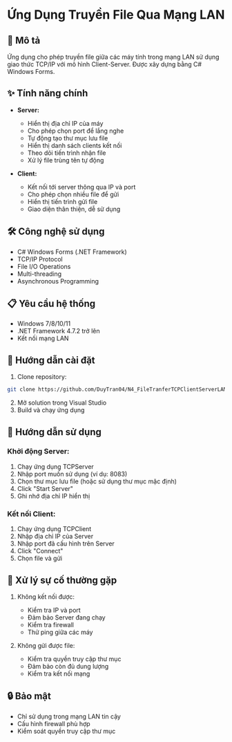 # Ứng Dụng Truyền File Qua Mạng LAN

## 📝 Mô tả
Ứng dụng cho phép truyền file giữa các máy tính trong mạng LAN sử dụng giao thức TCP/IP với mô hình Client-Server. Được xây dựng bằng C# Windows Forms.

## ✨ Tính năng chính
- **Server:**
  - Hiển thị địa chỉ IP của máy
  - Cho phép chọn port để lắng nghe
  - Tự động tạo thư mục lưu file
  - Hiển thị danh sách clients kết nối
  - Theo dõi tiến trình nhận file
  - Xử lý file trùng tên tự động

- **Client:**
  - Kết nối tới server thông qua IP và port
  - Cho phép chọn nhiều file để gửi
  - Hiển thị tiến trình gửi file
  - Giao diện thân thiện, dễ sử dụng

## 🛠️ Công nghệ sử dụng
- C# Windows Forms (.NET Framework)
- TCP/IP Protocol
- File I/O Operations
- Multi-threading
- Asynchronous Programming

## 📋 Yêu cầu hệ thống
- Windows 7/8/10/11
- .NET Framework 4.7.2 trở lên
- Kết nối mạng LAN

## 🚀 Hướng dẫn cài đặt
1. Clone repository:
```bash
git clone https://github.com/DuyTran04/N4_FileTranferTCPClientServerLAN.git
```
2. Mở solution trong Visual Studio
3. Build và chạy ứng dụng

## 📖 Hướng dẫn sử dụng

### Khởi động Server:
1. Chạy ứng dụng TCPServer
2. Nhập port muốn sử dụng (ví dụ: 8083)
3. Chọn thư mục lưu file (hoặc sử dụng thư mục mặc định)
4. Click "Start Server"
5. Ghi nhớ địa chỉ IP hiển thị

### Kết nối Client:
1. Chạy ứng dụng TCPClient
2. Nhập địa chỉ IP của Server
3. Nhập port đã cấu hình trên Server
4. Click "Connect"
5. Chọn file và gửi

## 🔧 Xử lý sự cố thường gặp
1. Không kết nối được:
   - Kiểm tra IP và port
   - Đảm bảo Server đang chạy
   - Kiểm tra firewall
   - Thử ping giữa các máy

2. Không gửi được file:
   - Kiểm tra quyền truy cập thư mục
   - Đảm bảo còn đủ dung lượng
   - Kiểm tra kết nối mạng

## 🔒 Bảo mật
- Chỉ sử dụng trong mạng LAN tin cậy
- Cấu hình firewall phù hợp
- Kiểm soát quyền truy cập thư mục

